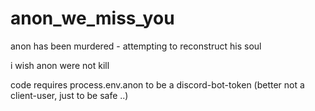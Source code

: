 # anon_we_miss_you
 anon has been murdered - attempting to reconstruct his soul
 
 i wish anon were not kill


 code requires process.env.anon to be a discord-bot-token (better not a client-user, just to be safe ..)
